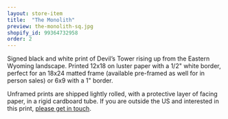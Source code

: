 ```yaml
---
layout: store-item
title:  "The Monolith"
preview: the-monolith-sq.jpg
shopify_id: 99364732958
order: 2
---
```


Signed black and white print of Devil’s Tower rising up from the Eastern Wyoming landscape. Printed 12x18 on luster paper with a 1/2" white border, perfect for an 18x24 matted frame (available pre-framed as well for in person sales) or 6x9 with a 1" border.

Unframed prints are shipped lightly rolled, with a protective layer of facing paper, in a rigid cardboard tube. If you are outside the US and interested in this print, [please get in touch](http://jimmynotjim.com/about#contact).